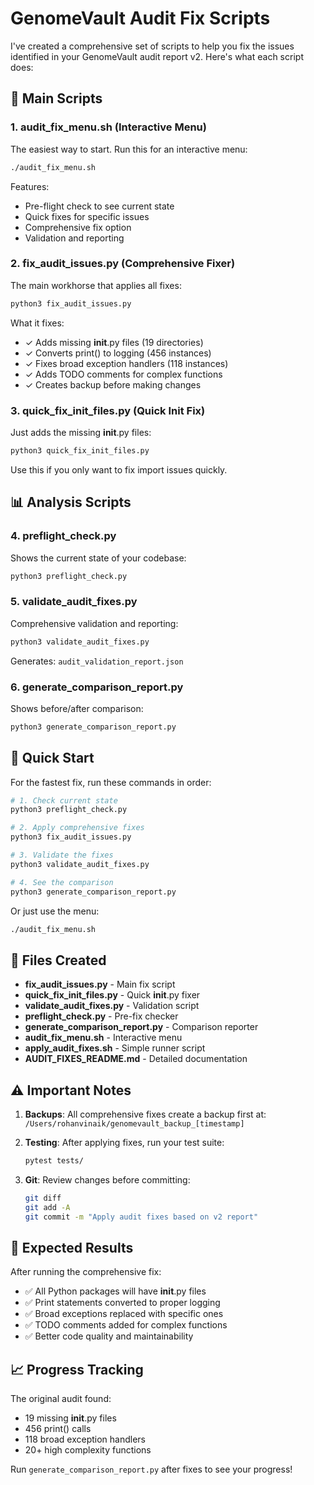 # GenomeVault Audit Fix Scripts

I've created a comprehensive set of scripts to help you fix the issues identified in your GenomeVault audit report v2. Here's what each script does:

## 🔧 Main Scripts

### 1. **audit_fix_menu.sh** (Interactive Menu)
The easiest way to start. Run this for an interactive menu:
```bash
./audit_fix_menu.sh
```
Features:
- Pre-flight check to see current state
- Quick fixes for specific issues
- Comprehensive fix option
- Validation and reporting

### 2. **fix_audit_issues.py** (Comprehensive Fixer)
The main workhorse that applies all fixes:
```bash
python3 fix_audit_issues.py
```
What it fixes:
- ✓ Adds missing __init__.py files (19 directories)
- ✓ Converts print() to logging (456 instances)
- ✓ Fixes broad exception handlers (118 instances)
- ✓ Adds TODO comments for complex functions
- ✓ Creates backup before making changes

### 3. **quick_fix_init_files.py** (Quick Init Fix)
Just adds the missing __init__.py files:
```bash
python3 quick_fix_init_files.py
```
Use this if you only want to fix import issues quickly.

## 📊 Analysis Scripts

### 4. **preflight_check.py**
Shows the current state of your codebase:
```bash
python3 preflight_check.py
```

### 5. **validate_audit_fixes.py**
Comprehensive validation and reporting:
```bash
python3 validate_audit_fixes.py
```
Generates: `audit_validation_report.json`

### 6. **generate_comparison_report.py**
Shows before/after comparison:
```bash
python3 generate_comparison_report.py
```

## 🚀 Quick Start

For the fastest fix, run these commands in order:

```bash
# 1. Check current state
python3 preflight_check.py

# 2. Apply comprehensive fixes
python3 fix_audit_issues.py

# 3. Validate the fixes
python3 validate_audit_fixes.py

# 4. See the comparison
python3 generate_comparison_report.py
```

Or just use the menu:
```bash
./audit_fix_menu.sh
```

## 📁 Files Created

- **fix_audit_issues.py** - Main fix script
- **quick_fix_init_files.py** - Quick __init__.py fixer
- **validate_audit_fixes.py** - Validation script
- **preflight_check.py** - Pre-fix checker
- **generate_comparison_report.py** - Comparison reporter
- **audit_fix_menu.sh** - Interactive menu
- **apply_audit_fixes.sh** - Simple runner script
- **AUDIT_FIXES_README.md** - Detailed documentation

## ⚠️ Important Notes

1. **Backups**: All comprehensive fixes create a backup first at:
   `/Users/rohanvinaik/genomevault_backup_[timestamp]`

2. **Testing**: After applying fixes, run your test suite:
   ```bash
   pytest tests/
   ```

3. **Git**: Review changes before committing:
   ```bash
   git diff
   git add -A
   git commit -m "Apply audit fixes based on v2 report"
   ```

## 🎯 Expected Results

After running the comprehensive fix:
- ✅ All Python packages will have __init__.py files
- ✅ Print statements converted to proper logging
- ✅ Broad exceptions replaced with specific ones
- ✅ TODO comments added for complex functions
- ✅ Better code quality and maintainability

## 📈 Progress Tracking

The original audit found:
- 19 missing __init__.py files
- 456 print() calls
- 118 broad exception handlers
- 20+ high complexity functions

Run `generate_comparison_report.py` after fixes to see your progress!
